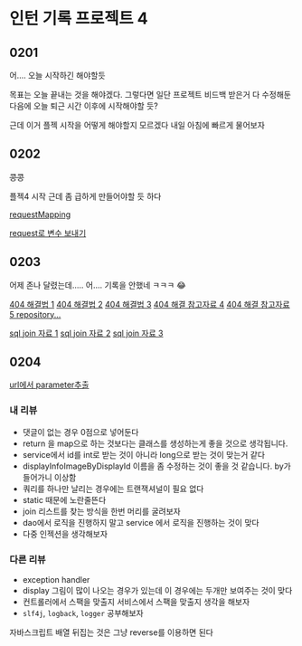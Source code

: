 # 인턴 기록 프로젝트 4

## 0201

어.... 오늘 시작하긴 해야할듯

목표는 오늘 끝내는 것을 해야겠다. 그렇다면 일단 프로젝트 비드백 받은거 다 수정해둔 다음에 오늘 퇴근 시간 이후에 시작해야할 듯?

근데 이거 플젝 시작을 어떻게 해야할지 모르겠다 내일 아침에 빠르게 물어보자



## 0202

~~콩콩~~

플젝4 시작 근데 좀 급하게 만들어야할 듯 하다

[requestMapping](https://engkimbs.tistory.com/694)

[request로 변수 보내기](https://takeknowledge.tistory.com/39)



## 0203

어제 존나 달렸는데..... 어.... 기록을 안했네 ㅋㅋㅋ :joy:

[404 해결법 1](https://okky.kr/article/222616) [404 해결법 2](http://www.talkdev.net/spring-mvc-404-%EC%B2%98%EB%A6%AC-%EB%B0%A9%EB%B2%95/) [404 해결법 3](https://cnpnote.tistory.com/entry/SPRING-Autowired-%EC%A0%81%EC%96%B4%EB%8F%84-%ED%95%98%EB%82%98%EC%9D%98-bean%EC%97%90-%EC%9D%98%EC%A1%B4%EC%84%B1%EC%9D%84-%EC%9C%84%ED%95%B4-%EB%B0%9C%EA%B2%AC-%EB%90%9C-%EC%9C%A0%ED%98%95%EC%9D%98-%EC%A0%81%EA%B2%A9-bean%EC%9D%B4-%EC%97%86%EC%8A%B5%EB%8B%88%EB%8B%A4) [404 해결 참고자료 4](https://liante0904.tistory.com/113) [404 해결 참고자료 5 repository...](https://sim7688.tistory.com/46)

[sql join 자료 1](http://www.sqlprogram.com/Basics/sql-join.aspx) [sql join 자료 2](https://www.w3schools.com/sql/sql_join.asp) [sql join 자료 3](http://www.sql-join.com/sql-join-types)



## 0204

[url에서 parameter추출](https://electronic-moongchi.tistory.com/82)

### 내 리뷰

- 댓글이 없는 경우 0점으로 넣어둔다
- return 을 map으로 하는 것보다는 클래스를 생성하는게 좋을 것으로 생각됩니다.
- service에서 id를 int로 받는 것이 아니라 long으로 받는 것이 맞는거 같다
- displayInfoImageByDisplayId 이름을 좀 수정하는 것이 좋을 것 같습니다. by가 들어가니 이상함
- 쿼리를 하나만 날리는 경우에는 트랜잭셔널이 필요 없다
- static 때문에 노란줄뜬다
- join 리스트를 찾는 방식을 한번 머리를 굴려보자
- dao에서 로직을 진행하지 말고 service 에서 로직을 진행하는 것이 맞다
- 다중 인젝션을 생각해보자

### 다른 리뷰

- exception handler
- display 그림이 많이 나오는 경우가 있는데 이 경우에는 두개만 보여주는 것이 맞다
- 컨트롤러에서 스팩을 맞출지 서비스에서 스팩을 맞출지 생각을 해보자
- `slf4j`, `logback`, `logger` 공부해보자

자바스크립트 배열 뒤집는 것은 그냥 reverse를 이용하면 된다